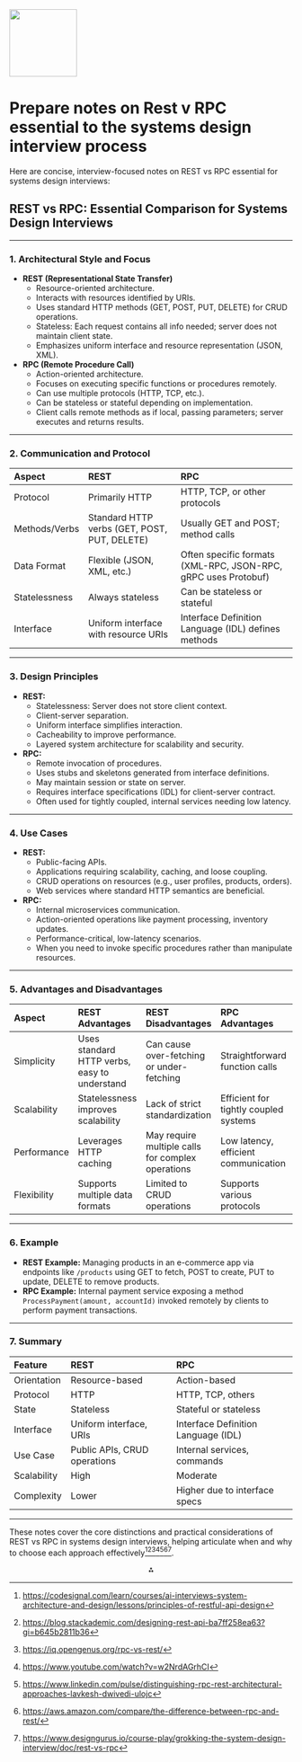 <img src="https://r2cdn.perplexity.ai/pplx-full-logo-primary-dark%402x.png" class="logo" width="120"/>

# Prepare notes on Rest v RPC essential to the systems design interview process

Here are concise, interview-focused notes on REST vs RPC essential for systems design interviews:

## REST vs RPC: Essential Comparison for Systems Design Interviews


---

### 1. **Architectural Style and Focus**

- **REST (Representational State Transfer)**
    - Resource-oriented architecture.
    - Interacts with resources identified by URIs.
    - Uses standard HTTP methods (GET, POST, PUT, DELETE) for CRUD operations.
    - Stateless: Each request contains all info needed; server does not maintain client state.
    - Emphasizes uniform interface and resource representation (JSON, XML).
- **RPC (Remote Procedure Call)**
    - Action-oriented architecture.
    - Focuses on executing specific functions or procedures remotely.
    - Can use multiple protocols (HTTP, TCP, etc.).
    - Can be stateless or stateful depending on implementation.
    - Client calls remote methods as if local, passing parameters; server executes and returns results.

---

### 2. **Communication and Protocol**

| Aspect | REST | RPC |
| :-- | :-- | :-- |
| Protocol | Primarily HTTP | HTTP, TCP, or other protocols |
| Methods/Verbs | Standard HTTP verbs (GET, POST, PUT, DELETE) | Usually GET and POST; method calls |
| Data Format | Flexible (JSON, XML, etc.) | Often specific formats (XML-RPC, JSON-RPC, gRPC uses Protobuf) |
| Statelessness | Always stateless | Can be stateless or stateful |
| Interface | Uniform interface with resource URIs | Interface Definition Language (IDL) defines methods |


---

### 3. **Design Principles**

- **REST:**
    - Statelessness: Server does not store client context.
    - Client-server separation.
    - Uniform interface simplifies interaction.
    - Cacheability to improve performance.
    - Layered system architecture for scalability and security.
- **RPC:**
    - Remote invocation of procedures.
    - Uses stubs and skeletons generated from interface definitions.
    - May maintain session or state on server.
    - Requires interface specifications (IDL) for client-server contract.
    - Often used for tightly coupled, internal services needing low latency.

---

### 4. **Use Cases**

- **REST:**
    - Public-facing APIs.
    - Applications requiring scalability, caching, and loose coupling.
    - CRUD operations on resources (e.g., user profiles, products, orders).
    - Web services where standard HTTP semantics are beneficial.
- **RPC:**
    - Internal microservices communication.
    - Action-oriented operations like payment processing, inventory updates.
    - Performance-critical, low-latency scenarios.
    - When you need to invoke specific procedures rather than manipulate resources.

---

### 5. **Advantages and Disadvantages**

| Aspect | REST Advantages | REST Disadvantages | RPC Advantages | RPC Disadvantages |
| :-- | :-- | :-- | :-- | :-- |
| Simplicity | Uses standard HTTP verbs, easy to understand | Can cause over-fetching or under-fetching | Straightforward function calls | Can be complex due to interface definitions |
| Scalability | Statelessness improves scalability | Lack of strict standardization | Efficient for tightly coupled systems | Less flexible, often tightly coupled |
| Performance | Leverages HTTP caching | May require multiple calls for complex operations | Low latency, efficient communication | May maintain state, reducing scalability |
| Flexibility | Supports multiple data formats | Limited to CRUD operations | Supports various protocols | Less suited for public APIs |


---

### 6. **Example**

- **REST Example:**
Managing products in an e-commerce app via endpoints like `/products` using GET to fetch, POST to create, PUT to update, DELETE to remove products.
- **RPC Example:**
Internal payment service exposing a method `ProcessPayment(amount, accountId)` invoked remotely by clients to perform payment transactions.

---

### 7. **Summary**

| Feature | REST | RPC |
| :-- | :-- | :-- |
| Orientation | Resource-based | Action-based |
| Protocol | HTTP | HTTP, TCP, others |
| State | Stateless | Stateful or stateless |
| Interface | Uniform interface, URIs | Interface Definition Language (IDL) |
| Use Case | Public APIs, CRUD operations | Internal services, commands |
| Scalability | High | Moderate |
| Complexity | Lower | Higher due to interface specs |


---

These notes cover the core distinctions and practical considerations of REST vs RPC in systems design interviews, helping articulate when and why to choose each approach effectively[^1_1][^1_2][^1_4][^1_5][^1_6][^1_7][^1_8].

<div style="text-align: center">⁂</div>

[^1_1]: https://codesignal.com/learn/courses/ai-interviews-system-architecture-and-design/lessons/principles-of-restful-api-design

[^1_2]: https://blog.stackademic.com/designing-rest-api-ba7ff258ea63?gi=b645b2811b36

[^1_3]: https://www.youtube.com/watch?v=q-XBIen19Pw

[^1_4]: https://iq.opengenus.org/rpc-vs-rest/

[^1_5]: https://www.youtube.com/watch?v=w2NrdAGrhCI

[^1_6]: https://www.linkedin.com/pulse/distinguishing-rpc-rest-architectural-approaches-lavkesh-dwivedi-ulojc

[^1_7]: https://aws.amazon.com/compare/the-difference-between-rpc-and-rest/

[^1_8]: https://www.designgurus.io/course-play/grokking-the-system-design-interview/doc/rest-vs-rpc

[^1_9]: https://www.tryexponent.com/blog/system-design-interview-guide

[^1_10]: https://www.designgurus.io/answers/detail/what-are-the-5-basic-principles-of-rest-api

[^1_11]: https://www.hellointerview.com/learn/system-design/core-concepts/networking-essentials

[^1_12]: https://gist.github.com/kanglicheng/4069796f4404fe5a704f7e06999b0e42

[^1_13]: https://www.designgurus.io/blog/system-design-interview-fundamentals

[^1_14]: https://interviewing.io/guides/system-design-interview/part-two

[^1_15]: https://www.reddit.com/r/cscareerquestionsEU/comments/r7ozqp/how_to_prepare_for_a_systems_design_interview/

[^1_16]: https://www.hellointerview.com/learn/system-design/in-a-hurry/core-concepts

[^1_17]: https://learn.microsoft.com/en-us/azure/architecture/best-practices/api-design

[^1_18]: https://blog.stackademic.com/cracking-front-end-system-design-interviews-a-comprehensive-guide-07d9e5c06b57?gi=401e15c17fef

[^1_19]: https://www.youtube.com/watch?v=SHkbPm1Wrno

[^1_20]: https://www.joinleland.com/library/a/20-common-system-design-interview-questions-with-sample-answers

[^1_21]: https://people.engr.tamu.edu/bettati/Courses/662/2007A/Slides/Handouts/hRPC.pdf

[^1_22]: https://www.reddit.com/r/computerscience/comments/j4djbh/rpc_vs_rest/

[^1_23]: https://softwareengineering.stackexchange.com/questions/345256/why-is-rest-commonly-used-instead-of-rpc-like-mechanisms-in-web-applications

[^1_24]: https://www.cs.cornell.edu/info/people/chichao/ew98-1.pdf

[^1_25]: https://softwareengineering.stackexchange.com/questions/228475/rest-and-rpc-in-multi-tier-api

